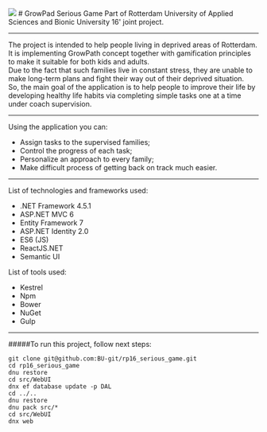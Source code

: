 <img src="http://memodigital.ru/upload/images/20121221174004fb5c81ed3a220004b71069645f112867_w974_h300_m5.png" width="auto" height="auto" max-height="100px">
# GrowPad Serious Game
Part of Rotterdam University of Applied Sciences and Bionic University 16' joint project.

---

The project is intended to help people living in deprived areas of Rotterdam. <br/>
It is implementing GrowPath concept together with gamification principles to make it suitable for both kids and adults.<br/>
Due to the fact that such families live in constant stress, they are unable to make long-term
plans and fight their way out of their deprived situation.<br/>
So, the main goal of the application is to help people to improve their life by developing healthy life habits via completing simple tasks one at a time under coach supervision.<br/>

---

Using the application you can:
- Assign tasks to the supervised families;
- Control the progress of each task;
- Personalize an approach to every family;
- Make difficult process of getting back on track much easier.

---

List of technologies and frameworks used:
- .NET Framework 4.5.1
- ASP.NET MVC 6
- Entity Framework 7
- ASP.NET Identity 2.0
- ES6 (JS)
- ReactJS.NET
- Semantic UI

List of tools used:
- Kestrel
- Npm
- Bower
- NuGet
- Gulp

---

#####To run this project, follow next steps:
```
git clone git@github.com:BU-git/rp16_serious_game.git
cd rp16_serious_game
dnu restore
cd src/WebUI
dnx ef database update -p DAL
cd ../..
dnu restore
dnu pack src/*
cd src/WebUI
dnx web
```


